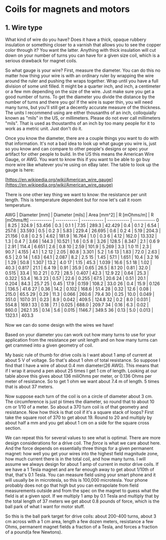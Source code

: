 # Coils for magnets and motors

## 1. Wire type

What kind of wire do you have?  Does it have a thick, opaque rubbery insulation or something closer to a varnish that allows you to see the copper color through it?  You want the latter.  Anything with thick insulation will cut down on your number of turns you can have for a given size coil, which is a serious drawback for magnet coils. 

So what gauge is your wire?  First, measure the diameter.  You can do this no matter how thing your wire is with an ordinary ruler by wrapping the wire around the ruler and pushing the wraps together.  Wrap until you have a full division of some unit filled.  It might be a quarter inch, and inch, a centimeter or a few mm depending on the size of the wire.  Just make sure you get a good number of turns.  To get the diameter you divide the distance by the number of turns and there you go!  If the wire is super thin, you will need many turns, but you'll still get a decently accurate measure of the thickness.  The units I recommend using are either thousanths of an inch, colloquially known as "mils" in the US, or millimeters.  Please do not ever call millimeters "mils".  That is used as thoustanths of an inch by too many people for it to work as a metric unit.  Just don't do it.  

Once you know the diameter, there are a couple things you want to do with that information.  It's not a bad idea to look up what gauge you wire is, just so you know and can compare to other people's designs or spec your artifact for other people to build.  In the US this means the American Wire Gauge, or AWG.  You want to know this if you want to be able to go buy more wire like whatever you're using on eBay later.  The table to look up the gauge is here:

[https://en.wikipedia.org/wiki/American_wire_gauge](https://en.wikipedia.org/wiki/American_wire_gauge)

There is one other key thing we want to know: the resistance per unit length.  This is temperature dependent but for now let's call it room temperature.  

AWG             |  Diameter [mm]  |  Diameter [mils]  |  Area [mm^2]  |  R [mOhms/m]  |  R [mOhms/ft]
-----------  |  -----------  |  -----------  |  -----------  |  -----------
0           |  8.25       |  324.9       |  53.456 | 0.3 | 0.1
1           |  7.35       |  289.3       |  42.429 | 0.4 | 0.1
2           |  6.54       |  257.6       |  33.593 | 0.5 | 0.2
3           |  5.83       |  229.4       |  26.695 | 0.6 | 0.2
4           |  5.19       |  204.3       |  21.156 | 0.8 | 0.2
5           |  4.62       |  181.9       |  16.764 | 1.0 | 0.3
6           |  4.12       |  162.0       |  13.332 | 1.3 | 0.4
7           |  3.66       |  144.3       |  10.521 | 1.6 | 0.5
8           |  3.26       |  128.5       |  8.347 | 2.1 | 0.6
9           |  2.91       |  114.4       |  6.651 | 2.6 | 0.8
10           |  2.59       |  101.9       |  5.269 | 3.3 | 1.0
11           |  2.3       |  90.7       |  4.155 | 4.1 | 1.2
12           |  2.05       |  80.8       |  3.301 | 5.2 | 1.6
13           |  1.83       |  72.0       |  2.63 | 6.5 | 2.0
14           |  1.63       |  64.1       |  2.087 | 8.2 | 2.5
15           |  1.45       |  57.1       |  1.651 | 10.4 | 3.2
16           |  1.29       |  50.8       |  1.307 | 13.2 | 4.0
17           |  1.15       |  45.3       |  1.039 | 16.6 | 5.1
18           |  1.02       |  40.3       |  0.817 | 21.1 | 6.4
19           |  0.91       |  35.9       |  0.65 | 26.5 | 8.1
20           |  0.81       |  32.0       |  0.515 | 33.4 | 10.2
21           |  0.72       |  28.5       |  0.407 | 42.3 | 12.9
22           |  0.64       |  25.3       |  0.322 | 53.4 | 16.3
23           |  0.57       |  22.6       |  0.255 | 67.5 | 20.6
24           |  0.51       |  20.1       |  0.204 | 84.3 | 25.7
25           |  0.45       |  17.9       |  0.159 | 108.2 | 33.0
26           |  0.4       |  15.9       |  0.126 | 136.5 | 41.6
27           |  0.36       |  14.2       |  0.102 | 168.6 | 51.4
28           |  0.32       |  12.6       |  0.08 | 215.0 | 65.5
29           |  0.29       |  11.3       |  0.066 | 260.6 | 79.4
30           |  0.25       |  10.0       |  0.049 | 351.0 | 107.0
31           |  0.23       |  8.9       |  0.042 | 409.5 | 124.8
32           |  0.2       |  8.0       |  0.031 | 554.8 | 169.1
33           |  0.18       |  7.1       |  0.025 | 688.0 | 209.7
34           |  0.16       |  6.3       |  0.02 | 860.0 | 262.1
35           |  0.14       |  5.6       |  0.015 | 1146.7 | 349.5
36           |  0.13       |  5.0       |  0.013 | 1323.1 | 403.3

Now we can do some design with the wires we have!

Based on your diameter you can work out how many turns to use for your application from the resistance per unit length and on how many turns can get crammed into a given geometry of coil.  

My basic rule of thumb for drive coils is I want about 1 amp of current at about 5 V of voltage.  So that's about 1 ohm of total resistance.  So suppose I find that I have a wire of about 0.4 mm diameter(26 AWG).  This means that if I wrap it around a pen about 25 times I get 1 cm of length.  Looking at our table above this gives about 136 miliOhms per meter, or 0.136 Ohms per meter of resistance.  So to get 1 ohm we want about 7.4 m of length.  5 times that is about 37 meters.  

Now suppose each turn of the coil is on a circle of diameter about 3 cm.  The circumference is just pi times the diameter, so round that to about 10 cm or 1/10 of a meter.  So about a 370 turn coil is of that geometry and resistance.  Now how thick is that coil if it's a square stack of loops?  First take the square root of 370 to get about 19. Round to 20 and multiply by about half a mm and you get about 1 cm on a side for the square cross section.    

We can repeat this for several values to see what is optimal.  There are more design considerations for a drive coil.  The *force* is what we care about here.  And the force depends on essentially three things for a given permanent magnet: how well you get your wires into the highest field magnitude zone, how much current there is in the total coil, and how many turns.  I will assume we always design for about 1 amp of current in motor drive coils.  If we have a 1 Tesla magnet and are far enough away to get about 1/10th of that, that's 0.1 Tesla.  You can measure field using your smart phone and it will usually be in microtesla, so this is 100,000 microtesla.  Your phone probably does not go that high but you can extrapolate from field measurements outside and from the spec on the magnet to guess what the field is at a given spot.  If we multiply 1 amp by 0.1 Tesla and multiply that by the total length of 37 meters we get about 0.8 pounds of force, which is the ball park of what I want for motor stuff.  

So this is the ball park target for drive coils: about 200-400 turns, about 3 cm across with a 1 cm area, length a few dozen meters, resistance a few Ohms, permanent magnet fields a fraction of a Tesla, and forces a fraction of a pound(a few Newtons).







